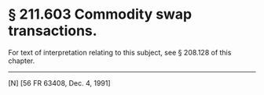 # § 211.603   Commodity swap transactions.

For text of interpretation relating to this subject, see § 208.128 of this chapter.



---

[N] [56 FR 63408, Dec. 4, 1991] 




